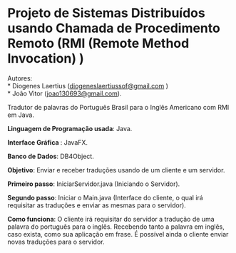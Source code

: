 # Projeto de Sistemas Distribuídos usando Chamada de Procedimento Remoto (RMI (Remote Method Invocation) )

Autores: <br>
          * Diogenes Laertius (diogeneslaertiussof@gmail.com )<br>
          * João Vitor (joao130693@gmail.com).

Tradutor de palavras do Português Brasil para o Inglês Americano com RMI em Java. <br>

<b>Linguagem de Programação usada</b>: Java. <br>

<b>Interface Gráfica </b>: JavaFX. <br>

<b>Banco de Dados</b>: DB4Object. <br>

<b>Objetivo</b>: Enviar e receber traduções usando de um cliente e um servidor.<br>

<b>Primeiro passo</b>: IniciarServidor.java (Iniciando o Servidor).<br>

<b>Segundo passo</b>: Iniciar o Main.java (Interface do cliente, o qual irá requisitar as traduções e enviar as mesmas para o servidor).<br>

<b>Como funciona</b>: O cliente irá requisitar do servidor a tradução de uma palavra do português para o inglês. Recebendo tanto a palavra em inglês, caso exista, como sua aplicação em frase. É possível ainda o cliente enviar novas traduções para o servidor.<br>
